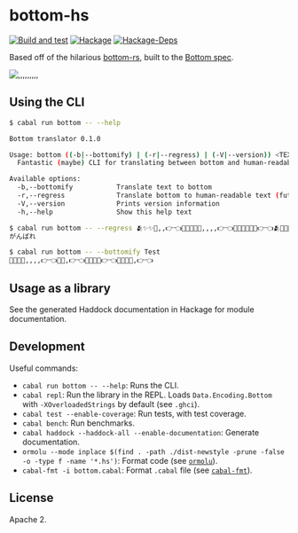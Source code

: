 # bottom-hs

[![Build and test](https://github.com/bottom-software-foundation/bottom-hs/actions/workflows/main.yml/badge.svg)](https://github.com/bottom-software-foundation/bottom-hs/actions/workflows/main.yml)
[![Hackage](https://img.shields.io/hackage/v/bottom)](https://hackage.haskell.org/package/bottom)
[![Hackage-Deps](https://img.shields.io/hackage-deps/v/bottom)](https://hackage.haskell.org/package/bottom)

Based off of the hilarious [bottom-rs](https://github.com/bottom-software-foundation/bottom-rs), built to the [Bottom spec](https://github.com/bottom-software-foundation/spec).

![,,,,,,,,,](https://cdn.discordapp.com/attachments/644479051918082050/799905088541425664/bottom.jpg)

## Using the CLI

```sh
$ cabal run bottom -- --help

Bottom translator 0.1.0

Usage: bottom ((-b|--bottomify) | (-r|--regress) | (-V|--version)) <TEXT>
  Fantastic (maybe) CLI for translating between bottom and human-readable text

Available options:
  -b,--bottomify           Translate text to bottom
  -r,--regress             Translate bottom to human-readable text (futile)
  -V,--version             Prints version information
  -h,--help                Show this help text
```
```sh
$ cabal run bottom -- --regress 🫂✨✨🥺,,👉👈💖💖✨✨🥺,,,,👉👈💖💖✨✨✨✨👉👈🫂✨✨🥺,,👉👈💖💖✨✨✨👉👈💖💖✨✨✨✨🥺,,👉👈🫂✨✨🥺,,👉👈💖💖✨✨🥺,,,,👉👈💖💖💖✨✨🥺,👉👈🫂✨✨🥺,,👉👈💖💖✨✨✨👉👈 💖💖✨✨✨✨👉👈
がんばれ
```
```sh
$ cabal run bottom -- --bottomify Test
💖✨✨✨,,,,👉👈💖💖,👉👈💖💖✨🥺👉👈💖💖✨🥺,👉👈
```

## Usage as a library

See the generated Haddock documentation in Hackage for module documentation.

## Development

Useful commands:

- `cabal run bottom -- --help`: Runs the CLI.
- `cabal repl`: Run the library in the REPL. Loads `Data.Encoding.Bottom` with `-XOverloadedStrings` by default (see `.ghci`).
- `cabal test --enable-coverage`: Run tests, with test coverage.
- `cabal bench`: Run benchmarks.
- `cabal haddock --haddock-all --enable-documentation`: Generate documentation.
- `ormolu --mode inplace $(find . -path ./dist-newstyle -prune -false -o -type f -name '*.hs')`: Format code (see [`ormolu`](https://github.com/tweag/ormolu)).
- `cabal-fmt -i bottom.cabal`: Format `.cabal` file (see [`cabal-fmt`](https://github.com/phadej/cabal-fmt)).

## License

Apache 2.
